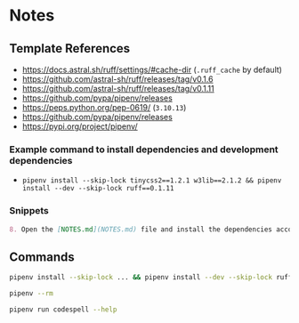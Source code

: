 # Notes

## Template References

- https://docs.astral.sh/ruff/settings/#cache-dir (`.ruff_cache` by default)
- https://github.com/astral-sh/ruff/releases/tag/v0.1.6
- https://github.com/astral-sh/ruff/releases/tag/v0.1.11
- https://github.com/pypa/pipenv/releases
- https://peps.python.org/pep-0619/ (`3.10.13`)
- https://github.com/pypa/pipenv/releases
- https://pypi.org/project/pipenv/

### Example command to install dependencies and development dependencies

- `pipenv install --skip-lock tinycss2==1.2.1 w3lib==2.1.2 && pipenv install --dev --skip-lock ruff==0.1.11`

### Snippets

```markdown
8. Open the [NOTES.md](NOTES.md) file and install the dependencies according to the [`Example command to install dependencies and development dependencies`](NOTES.md#example-command-to-install-dependencies-and-development-dependencies). Use the first command in the [`Commands` section](NOTES.md#commands) as a template.
```

## Commands

```bash
pipenv install --skip-lock ... && pipenv install --dev --skip-lock ruff==0.1.11 codespell==2.2.6
```

```bash
pipenv --rm
```

```bash
pipenv run codespell --help
```

